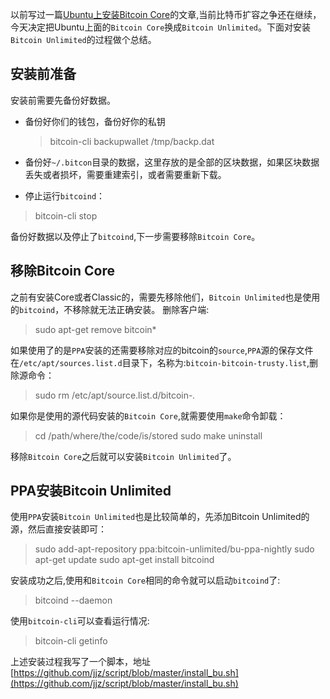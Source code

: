 以前写过一篇[Ubuntu上安装Bitcoin Core](http://www.jianshu.com/p/3767b20856c6)的文章,当前比特币扩容之争还在继续，今天决定把Ubuntu上面的`Bitcoin Core`换成`Bitcoin Unlimited`。下面对安装`Bitcoin Unlimited`的过程做个总结。
## 安装前准备
安装前需要先备份好数据。

* 备份好你们的钱包，备份好你的私钥
	
	 >bitcoin-cli backupwallet /tmp/backp.dat
	
* 备份好`~/.bitcon`目录的数据，这里存放的是全部的区块数据，如果区块数据丢失或者损坏，需要重建索引，或者需要重新下载。

* 停止运行`bitcoind`：
>bitcoin-cli stop

备份好数据以及停止了`bitcoind`,下一步需要移除`Bitcoin Core`。
## 移除Bitcoin Core
之前有安装Core或者Classic的，需要先移除他们，`Bitcoin Unlimited`也是使用的`bitcoind`，不移除就无法正确安装。
删除客户端:
>sudo apt-get remove bitcoin*

如果使用了的是`PPA`安装的还需要移除对应的bitcoin的`source`,`PPA`源的保存文件在`/etc/apt/sources.list.d`目录下，名称为:`bitcoin-bitcoin-trusty.list`,删除源命令：
>sudo rm /etc/apt/source.list.d/bitcoin-*.*

如果你是使用的源代码安装的`Bitcoin Core`,就需要使用`make`命令卸载：
> cd /path/where/the/code/is/stored
> sudo make uninstall

移除`Bitcoin Core`之后就可以安装`Bitcoin Unlimited`了。
## PPA安装Bitcoin Unlimited
使用`PPA`安装`Bitcoin Unlimited`也是比较简单的，先添加Bitcoin Unlimited的源，然后直接安装即可：
>sudo add-apt-repository ppa:bitcoin-unlimited/bu-ppa-nightly
>sudo apt-get update
>sudo apt-get install bitcoind

安装成功之后,使用和`Bitcoin Core`相同的命令就可以启动`bitcoind`了:
>bitcoind --daemon

使用`bitcoin-cli`可以查看运行情况:
>bitcoin-cli getinfo

上述安装过程我写了一个脚本，地址[https://github.com/jjz/script/blob/master/install_bu.sh](https://github.com/jjz/script/blob/master/install_bu.sh)


